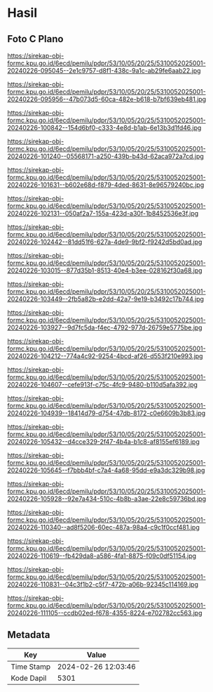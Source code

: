 # Hasil

## Foto C Plano

https://sirekap-obj-formc.kpu.go.id/6ecd/pemilu/pdpr/53/10/05/20/25/5310052025001-20240226-095045--2e1c9757-d8f1-438c-9a1c-ab29fe6aab22.jpg

https://sirekap-obj-formc.kpu.go.id/6ecd/pemilu/pdpr/53/10/05/20/25/5310052025001-20240226-095956--47b073d5-60ca-482e-b618-b7bf639eb481.jpg

https://sirekap-obj-formc.kpu.go.id/6ecd/pemilu/pdpr/53/10/05/20/25/5310052025001-20240226-100842--154d6bf0-c333-4e8d-b1ab-6e13b3d1fd46.jpg

https://sirekap-obj-formc.kpu.go.id/6ecd/pemilu/pdpr/53/10/05/20/25/5310052025001-20240226-101240--05568171-a250-439b-b43d-62aca972a7cd.jpg

https://sirekap-obj-formc.kpu.go.id/6ecd/pemilu/pdpr/53/10/05/20/25/5310052025001-20240226-101631--b602e68d-f879-4ded-8631-8e96579240bc.jpg

https://sirekap-obj-formc.kpu.go.id/6ecd/pemilu/pdpr/53/10/05/20/25/5310052025001-20240226-102131--050af2a7-155a-423d-a30f-1b8452536e3f.jpg

https://sirekap-obj-formc.kpu.go.id/6ecd/pemilu/pdpr/53/10/05/20/25/5310052025001-20240226-102442--81dd51f6-627a-4de9-9bf2-f9242d5bd0ad.jpg

https://sirekap-obj-formc.kpu.go.id/6ecd/pemilu/pdpr/53/10/05/20/25/5310052025001-20240226-103015--877d35b1-8513-40e4-b3ee-028162f30a68.jpg

https://sirekap-obj-formc.kpu.go.id/6ecd/pemilu/pdpr/53/10/05/20/25/5310052025001-20240226-103449--2fb5a82b-e2dd-42a7-9e19-b3492c17b744.jpg

https://sirekap-obj-formc.kpu.go.id/6ecd/pemilu/pdpr/53/10/05/20/25/5310052025001-20240226-103927--9d7fc5da-f4ec-4792-977d-26759e5775be.jpg

https://sirekap-obj-formc.kpu.go.id/6ecd/pemilu/pdpr/53/10/05/20/25/5310052025001-20240226-104212--774a4c92-9254-4bcd-af26-d553f210e993.jpg

https://sirekap-obj-formc.kpu.go.id/6ecd/pemilu/pdpr/53/10/05/20/25/5310052025001-20240226-104607--cefe913f-c75c-4fc9-9480-b110d5afa392.jpg

https://sirekap-obj-formc.kpu.go.id/6ecd/pemilu/pdpr/53/10/05/20/25/5310052025001-20240226-104939--18414d79-d754-47db-8172-c0e6609b3b83.jpg

https://sirekap-obj-formc.kpu.go.id/6ecd/pemilu/pdpr/53/10/05/20/25/5310052025001-20240226-105432--d4cce329-2f47-4b4a-b1c8-af8155ef6189.jpg

https://sirekap-obj-formc.kpu.go.id/6ecd/pemilu/pdpr/53/10/05/20/25/5310052025001-20240226-105645--f7bbb4bf-c7a4-4a68-95dd-e9a3dc329b98.jpg

https://sirekap-obj-formc.kpu.go.id/6ecd/pemilu/pdpr/53/10/05/20/25/5310052025001-20240226-105928--92e7a434-510c-4b8b-a3ae-22e8c59736bd.jpg

https://sirekap-obj-formc.kpu.go.id/6ecd/pemilu/pdpr/53/10/05/20/25/5310052025001-20240226-110340--ad8f5206-60ec-487a-98a4-c9c1f0ccf481.jpg

https://sirekap-obj-formc.kpu.go.id/6ecd/pemilu/pdpr/53/10/05/20/25/5310052025001-20240226-110619--fb429da8-a586-4fa1-8875-f09c0df51154.jpg

https://sirekap-obj-formc.kpu.go.id/6ecd/pemilu/pdpr/53/10/05/20/25/5310052025001-20240226-110831--04c3f1b2-c5f7-472b-a06b-92345c114169.jpg

https://sirekap-obj-formc.kpu.go.id/6ecd/pemilu/pdpr/53/10/05/20/25/5310052025001-20240226-111105--ccdb02ed-f678-4355-8224-e702782cc563.jpg


## Metadata

| Key        | Value               |
| ---------- | ------------------- |
| Time Stamp | 2024-02-26 12:03:46 |
| Kode Dapil | 5301                |



